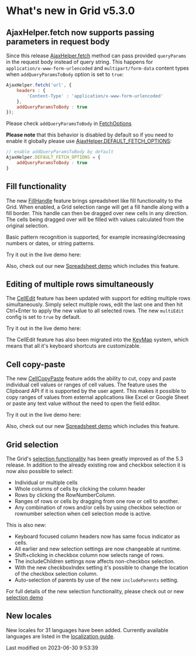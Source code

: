 # What's new in Grid v5.3.0

## AjaxHelper.fetch now supports passing parameters in request body

Since this release [AjaxHelper.fetch](#Core/helper/AjaxHelper#function-fetch-static) method can pass provided `queryParams`
in the request body instead of query string. This happens for `application/x-www-form-urlencoded` and
`multipart/form-data` content types when `addQueryParamsToBody` option is set to `true`:

```javascript
AjaxHelper.fetch('url', {
    headers : {
        'Content-Type' : 'application/x-www-form-urlencoded'
    },
    addQueryParamsToBody : true
});
```

Please check `addQueryParamsToBody` in [FetchOptions](#Core/helper/AjaxHelper#typedef-FetchOptions)

**Please note** that this behavior is disabled by default so if you need to enable it globally please use
[AjaxHelper.DEFAULT_FETCH_OPTIONS](#Core/helper/AjaxHelper#property-DEFAULT_FETCH_OPTIONS-static):

```javascript
// enable addQueryParamsToBody by default
AjaxHelper.DEFAULT_FETCH_OPTIONS = {
    addQueryParamsToBody : true
}
```

## Fill functionality

The new [FillHandle](#Grid/feature/FillHandle) feature brings spreadsheet like fill functionality to the Grid. When
enabled, a Grid selection range will get a fill handle along with a fill border. This handle can then be dragged over
new cells in any direction. The cells being dragged over will be filled with values calculated from the original
selection.

Basic pattern recognition is supported, for example increasing/decreasing numbers or dates, or string patterns.

Try it out in the live demo here:

<div class="external-example" data-file="./data/Grid/examples/feature/FillHandle.js"></div>

Also, check out our new [Spreadsheet demo](https://bryntum.com/products/grid/examples/spreadsheet/) which includes this
feature.

## Editing of multiple rows simultaneously

The [CellEdit](#Grid/feature/CellEdit) feature has been updated with support for editing multiple rows simultaneously.
Simply select multiple rows, edit the last one and then hit Ctrl+Enter to apply the new value to all selected rows. The
new `multiEdit` config is set to `true` by default.

Try it out in the live demo here:

<div class="external-example" data-file="./data/Grid/examples/feature/CellEdit.js"></div>

The CellEdit feature has also been migrated into the [KeyMap](#Core/widget/mixin/KeyMap) system, which means that all
it's keyboard shortcuts are customizable.

## Cell copy-paste

The new [CellCopyPaste](#Grid/feature/CellCopyPaste) feature adds the ability to cut, copy and paste individual cell
values or ranges of cell values. The feature uses the Clipboard API if it is supported by the user agent. This makes it
possible to copy ranges of values from external applications like Excel or Google Sheet or paste any text value without
the need to open the field editor.

Try it out in the live demo here:

<div class="external-example" data-file="./data/Grid/examples/feature/CellCopyPaste.js"></div>

Also, check out our new [Spreadsheet demo](https://bryntum.com/products/grid/examples/spreadsheet/) which includes this
feature.

## Grid selection

The Grid's [selection functionality](#Grid/view/Grid#config-selectionMode) has been greatly improved as of the 5.3
release. In addition to the already existing row and checkbox selection it is now also possible to select:

* Individual or multiple cells
* Whole columns of cells by clicking the column header
* Rows by clicking the RowNumberColumn.
* Ranges of rows or cells by dragging from one row or cell to another.
* Any combination of rows and/or cells by using checkbox selection or rownumber selection when cell selection mode is
  active.

This is also new:

* Keyboard focused column headers now has same focus indicator as cells.
* All earlier and new selection settings are now changeable at runtime.
* Shift+clicking in checkbox column now selects range of rows.
* The includeChildren settings now affects non-checkbox selection.
* With the new checkboxIndex setting it's possible to change the location of the checkbox selection
  column.
* Auto-selection of parents by use of the new `includeParents` setting.

For full details of the new selection functionality, please check out or new
[selection demo](https://bryntum.com/products/grid/examples/selection/)

## New locales

New locales for 31 languages have been added. Currently available languages are listed in the
[localization guide](#Grid/guides/customization/localization.md#locales).


<p class="last-modified">Last modified on 2023-06-30 9:53:39</p>